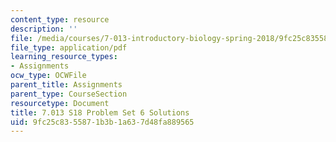 ```yaml
---
content_type: resource
description: ''
file: /media/courses/7-013-introductory-biology-spring-2018/9fc25c8355871b3b1a637d48fa889565_MIT7_013s18Pset6S.pdf
file_type: application/pdf
learning_resource_types:
- Assignments
ocw_type: OCWFile
parent_title: Assignments
parent_type: CourseSection
resourcetype: Document
title: 7.013 S18 Problem Set 6 Solutions
uid: 9fc25c83-5587-1b3b-1a63-7d48fa889565
---
```

